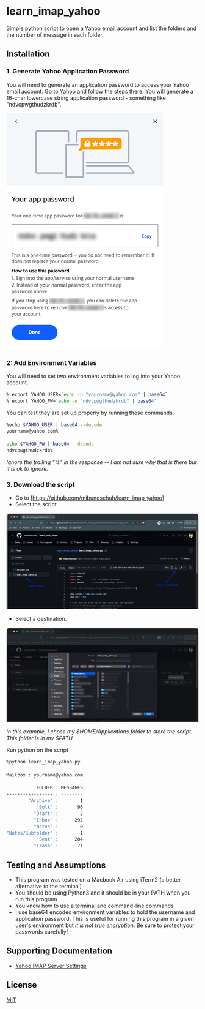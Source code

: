 # learn_imap_yahoo

Simple python script to open a Yahoo email account and list the folders and the number of message in each folder.

## Installation

### 1. Generate Yahoo Application Password

You will need to generate an application password to access your Yahoo email account. Go to [Yahoo](https://help.yahoo.com/kb/SLN15241.html) and follow the steps there. You will generate a 16-char lowercase string application password - something like "ndvcpwgthudzkrdb".

![Yahoo Generate App Password](images/gen-app-pw.png "Title")

### 2: Add Environment Variables

You will need to set two environment variables to log into your Yahoo account.

```bash
% export YAHOO_USER=`echo -n "yourname@yahoo.com" | base64`
% export YAHOO_PW=`echo -n "ndvcpwgthudzkrdb" | base64`
```

You can test they are set up properly by running these commands.

```bash
%echo $YAHOO_USER | base64 --decode
yourname@yahoo.com%

echo $YAHOO_PW | base64 --decode
ndvcpwgthudzkrdb%
```
_Ignore the trailing "%" in the response -- I am not sure why that is there but it is ok to ignore._ 

### 3. Download the script

* Go to [https://github.com/mjbundschuh/learn_imap_yahoo] 
* Select the script

![Download script](images/learn_imap_yahoo1.png "Download")

* Select a destination. 

![Select download location](images/learn_imap_yahoo2.png "Select Download Location")

_In this example, I chose my $HOME/Applications folder to store the script. This folder is in my $PATH_

Run python on the script

```bash
%python learn_imap_yahoo.py

Mailbox : yourname@yahoo.com

           FOLDER : MESSAGES
----------------- : --------
        "Archive" :        1
           "Bulk" :       96
          "Draft" :        2
          "Inbox" :      292
          "Notes" :        0
"Notes/Subfolder" :        1
           "Sent" :      204
          "Trash" :       71
```

## Testing and Assumptions

* This program was tested on a Macbook Air using iTerm2 (a better alternative to the terminal)
* You should be using Python3 and it should be in your PATH when you run this program
* You know how to use a terminal and command-line commands
* I use base64 encoded environment variables to hold the username and application password. This is useful for running this program in a given user's environment but *it is not true encryption*. Be sure to protect your passwords carefully!

## Supporting Documentation

* [Yahoo IMAP Server Settings](https://help.yahoo.com/kb/SLN4075.html)


## License

[MIT](https://choosealicense.com/licenses/mit/)
